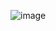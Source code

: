 ![image](https://github.com/Viktorwahlqvist/restaurant-project/blob/main/images/Sk%C3%A4rmbild%202025-02-03%20153602.png?raw=true)
